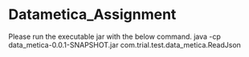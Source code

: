 # Datametica_Assignment
Please run the executable jar with the below command.
java -cp data_metica-0.0.1-SNAPSHOT.jar com.trial.test.data_metica.ReadJson
